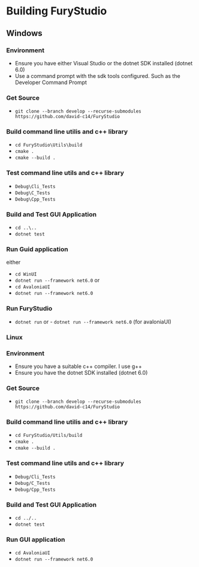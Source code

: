 # Building FuryStudio

## Windows

### Environment
- Ensure you have either Visual Studio or the dotnet SDK installed (dotnet 6.0)
- Use a command prompt with the sdk tools configured.  Such as the Developer Command Prompt

### Get Source
- `git clone --branch develop --recurse-submodules https://github.com/david-c14/FuryStudio`

### Build command line utilis and c++ library
- `cd FuryStudio\Utils\build`
- `cmake .`
- `cmake --build .`

### Test command line utils and c++ library
- `Debug\Cli_Tests`
- `Debug\C_Tests`
- `Debug\Cpp_Tests`

### Build and Test GUI Application
- `cd ..\..`
- `dotnet test`

### Run Guid application 
either
- `cd WinUI`
- `dotnet run --framework net6.0`
or
- `cd AvaloniaUI`
- `dotnet run --framework net6.0`

### Run FuryStudio
- `dotnet run` or - `dotnet run --framework net6.0` (for avaloniaUI)

### Linux

### Environment 
- Ensure you have a suitable c++ compiler. I use g++
- Ensure you have the dotnet SDK installed (dotnet 6.0)

### Get Source
- `git clone --branch develop --recurse-submodules https://github.com/david-c14/FuryStudio`

### Build command line utilis and c++ library
- `cd FuryStudio/Utils/build`
- `cmake .`
- `cmake --build .`

### Test command line utils and c++ library
- `Debug/Cli_Tests`
- `Debug/C_Tests`
- `Debug/Cpp_Tests`

### Build and Test GUI Application
- `cd ../..`
- `dotnet test`

### Run GUI application 
- `cd AvaloniaUI`
- `dotnet run --framework net6.0`
